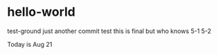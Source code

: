 # hello-world
test-ground
just another commit test
this is final
but who knows
5-1
5-2

Today is Aug 21
